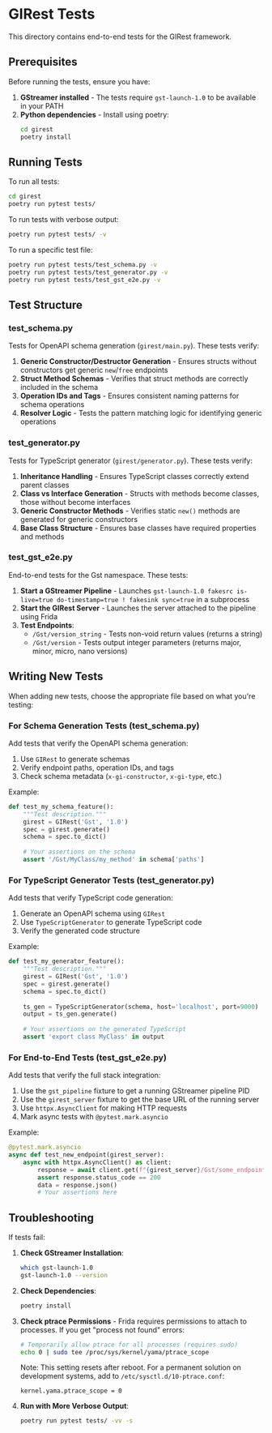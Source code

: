 # GIRest Tests

This directory contains end-to-end tests for the GIRest framework.

## Prerequisites

Before running the tests, ensure you have:

1. **GStreamer installed** - The tests require `gst-launch-1.0` to be available in your PATH
2. **Python dependencies** - Install using poetry:
   ```bash
   cd girest
   poetry install
   ```

## Running Tests

To run all tests:

```bash
cd girest
poetry run pytest tests/
```

To run tests with verbose output:

```bash
poetry run pytest tests/ -v
```

To run a specific test file:

```bash
poetry run pytest tests/test_schema.py -v
poetry run pytest tests/test_generator.py -v
poetry run pytest tests/test_gst_e2e.py -v
```

## Test Structure

### test_schema.py

Tests for OpenAPI schema generation (`girest/main.py`). These tests verify:

1. **Generic Constructor/Destructor Generation** - Ensures structs without constructors get generic `new`/`free` endpoints
2. **Struct Method Schemas** - Verifies that struct methods are correctly included in the schema
3. **Operation IDs and Tags** - Ensures consistent naming patterns for schema operations
4. **Resolver Logic** - Tests the pattern matching logic for identifying generic operations

### test_generator.py

Tests for TypeScript generator (`girest/generator.py`). These tests verify:

1. **Inheritance Handling** - Ensures TypeScript classes correctly extend parent classes
2. **Class vs Interface Generation** - Structs with methods become classes, those without become interfaces
3. **Generic Constructor Methods** - Verifies static `new()` methods are generated for generic constructors
4. **Base Class Structure** - Ensures base classes have required properties and methods

### test_gst_e2e.py

End-to-end tests for the Gst namespace. These tests:

1. **Start a GStreamer Pipeline** - Launches `gst-launch-1.0 fakesrc is-live=true do-timestamp=true ! fakesink sync=true` in a subprocess
2. **Start the GIRest Server** - Launches the server attached to the pipeline using Frida
3. **Test Endpoints**:
   - `/Gst/version_string` - Tests non-void return values (returns a string)
   - `/Gst/version` - Tests output integer parameters (returns major, minor, micro, nano versions)

## Writing New Tests

When adding new tests, choose the appropriate file based on what you're testing:

### For Schema Generation Tests (test_schema.py)

Add tests that verify the OpenAPI schema generation:

1. Use `GIRest` to generate schemas
2. Verify endpoint paths, operation IDs, and tags
3. Check schema metadata (`x-gi-constructor`, `x-gi-type`, etc.)

Example:

```python
def test_my_schema_feature():
    """Test description."""
    girest = GIRest('Gst', '1.0')
    spec = girest.generate()
    schema = spec.to_dict()
    
    # Your assertions on the schema
    assert '/Gst/MyClass/my_method' in schema['paths']
```

### For TypeScript Generator Tests (test_generator.py)

Add tests that verify TypeScript code generation:

1. Generate an OpenAPI schema using `GIRest`
2. Use `TypeScriptGenerator` to generate TypeScript code
3. Verify the generated code structure

Example:

```python
def test_my_generator_feature():
    """Test description."""
    girest = GIRest('Gst', '1.0')
    spec = girest.generate()
    schema = spec.to_dict()
    
    ts_gen = TypeScriptGenerator(schema, host='localhost', port=9000)
    output = ts_gen.generate()
    
    # Your assertions on the generated TypeScript
    assert 'export class MyClass' in output
```

### For End-to-End Tests (test_gst_e2e.py)

Add tests that verify the full stack integration:

1. Use the `gst_pipeline` fixture to get a running GStreamer pipeline PID
2. Use the `girest_server` fixture to get the base URL of the running server
3. Use `httpx.AsyncClient` for making HTTP requests
4. Mark async tests with `@pytest.mark.asyncio`

Example:

```python
@pytest.mark.asyncio
async def test_new_endpoint(girest_server):
    async with httpx.AsyncClient() as client:
        response = await client.get(f"{girest_server}/Gst/some_endpoint")
        assert response.status_code == 200
        data = response.json()
        # Your assertions here
```

## Troubleshooting

If tests fail:

1. **Check GStreamer Installation**:
   ```bash
   which gst-launch-1.0
   gst-launch-1.0 --version
   ```

2. **Check Dependencies**:
   ```bash
   poetry install
   ```

3. **Check ptrace Permissions** - Frida requires permissions to attach to processes. If you get "process not found" errors:
   ```bash
   # Temporarily allow ptrace for all processes (requires sudo)
   echo 0 | sudo tee /proc/sys/kernel/yama/ptrace_scope
   ```
   
   Note: This setting resets after reboot. For a permanent solution on development systems, add to `/etc/sysctl.d/10-ptrace.conf`:
   ```
   kernel.yama.ptrace_scope = 0
   ```

4. **Run with More Verbose Output**:
   ```bash
   poetry run pytest tests/ -vv -s
   ```
